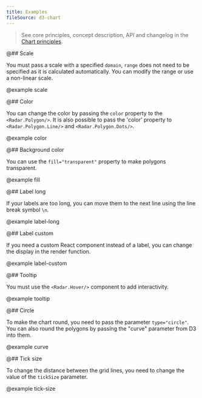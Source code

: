 ```yaml
---
title: Examples
fileSource: d3-chart
---
```


> See core principles, concept description, API and changelog in the [Chart principles](/data-display/d3-chart/).

@## Scale

You must pass a scale with a specified `domain`, `range` does not need to be specified as it is calculated automatically.
You can modify the range or use a non-linear scale.

@example scale

@## Color

You can change the color by passing the `color` property to the `<Radar.Polygon/>`. 
It is also possible to pass the 'color' property to `<Radar.Polygon.Line/>` and `<Radar.Polygon.Dots/>`.

@example color

@## Background color

You can use the `fill="transparent"` property to make polygons transparent.

@example fill

@## Label long

If your labels are too long, you can move them to the next line using the line break symbol `\n`.

@example label-long

@## Label custom

If you need a custom React component instead of a label, you can change the display in the render function.

@example label-custom

@## Tooltip

You must use the `<Radar.Hover/>` component to add interactivity.

@example tooltip

@## Circle

To make the chart round, you need to pass the parameter `type="circle"`. 
You can also round the polygons by passing the "curve" parameter from D3 into them.

@example curve

@## Tick size

To change the distance between the grid lines, you need to change the value of the `tickSize` parameter.

@example tick-size